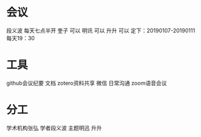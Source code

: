 # 会议
段义波 每天七点半开
奎子 可以
明讯 可以
升升 可以
定下：20190107-20190111 每天19：30
# 工具
github会议纪要 文档
zotero资料共享
微信 日常沟通
zoom语音会议
# 分工
学术机构张弘 学者段义波 主题明迅 升升


